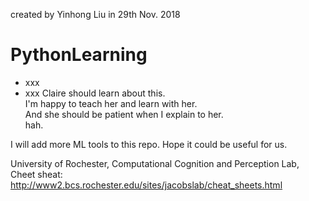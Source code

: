 created by Yinhong Liu in 29th Nov. 2018

# PythonLearning
- xxx
- xxx
Claire should learn about this.<br>
I'm happy to teach her and learn with her. <br>
And she should be patient when I explain to her.<br>
hah. <br>

I will add more ML tools to this repo. Hope it could be useful for us. <br>

University of Rochester, Computational Cognition and Perception Lab, Cheet sheat: http://www2.bcs.rochester.edu/sites/jacobslab/cheat_sheets.html<br>

